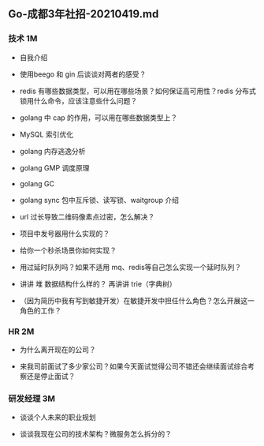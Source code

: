 ## Go-成都3年社招-20210419.md

### 技术 1M

* 自我介绍

* 使用beego 和 gin 后谈谈对两者的感受？

* redis 有哪些数据类型，可以用在哪些场景？如何保证高可用性？redis 分布式锁用什么命令，应该注意些什么问题？

* golang 中 cap 的作用，可以用在哪些数据类型上？

* MySQL 索引优化

* golang 内存逃逸分析

* golang GMP 调度原理

* golang GC 

* golang sync 包中互斥锁、读写锁、waitgroup 介绍

* url 过长导致二维码像素点过密，怎么解决？

* 项目中发号器用什么实现的？

* 给你一个秒杀场景你如何实现？

* 用过延时队列吗？如果不适用 mq、redis等自己怎么实现一个延时队列？

* 讲讲 堆 数据结构什么样的？ 再讲讲 trie（字典树）

* （因为简历中我有写到敏捷开发）在敏捷开发中担任什么角色？怎么开展这一角色的工作？

### HR 2M

* 为什么离开现在的公司？

* 来我司前面试了多少家公司？如果今天面试觉得公司不错还会继续面试综合考察还是停止面试？

### 研发经理 3M

* 谈谈个人未来的职业规划

* 谈谈我现在公司的技术架构？微服务怎么拆分的？